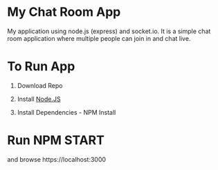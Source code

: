 My Chat Room App
===================
My application using node.js (express) and socket.io. It is a simple chat room application where multiple people can join in and chat live. 

# To Run App

1) Download Repo

2) Install [Node.JS](https://nodejs.org/en/) 

3) Install Dependencies - NPM Install

# Run NPM START 

and browse https://localhost:3000
